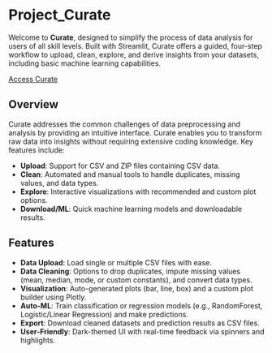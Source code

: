 # Project_Curate
Welcome to **Curate**, designed to simplify the process of data analysis for users of all skill levels. Built with Streamlit, Curate offers a guided, four-step workflow to upload, clean, explore, and derive insights from your datasets, including basic machine learning capabilities.

[Access Curate](https://projectcurate.streamlit.app/)

## Overview

Curate addresses the common challenges of data preprocessing and analysis by providing an intuitive interface. Curate enables you to transform raw data into insights without requiring extensive coding knowledge. Key features include:

- **Upload**: Support for CSV and ZIP files containing CSV data.
- **Clean**: Automated and manual tools to handle duplicates, missing values, and data types.
- **Explore**: Interactive visualizations with recommended and custom plot options.
- **Download/ML**: Quick machine learning models and downloadable results.


## Features

- **Data Upload**: Load single or multiple CSV files with ease.
- **Data Cleaning**: Options to drop duplicates, impute missing values (mean, median, mode, or custom constants), and convert data types.
- **Visualization**: Auto-generated plots (bar, line, box) and a custom plot builder using Plotly.
- **Auto-ML**: Train classification or regression models (e.g., RandomForest, Logistic/Linear Regression) and make predictions.
- **Export**: Download cleaned datasets and prediction results as CSV files.
- **User-Friendly**: Dark-themed UI with real-time feedback via spinners and highlights.
